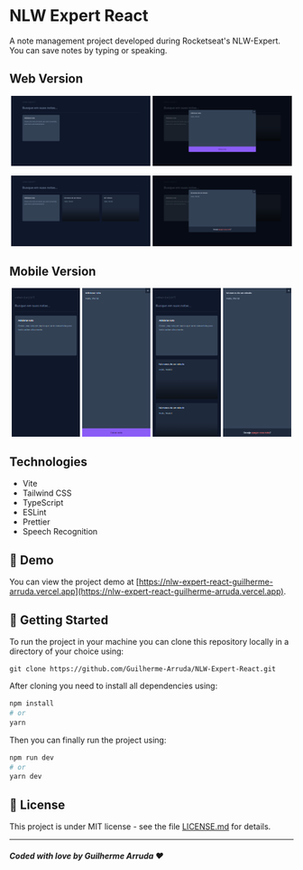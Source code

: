 # NLW Expert React

A note management project developed during Rocketseat's NLW-Expert. <br>
You can save notes by typing or speaking.

## Web Version

<p width='100%' align='center'>
  <img src="./public/screenshots/web_version.png" width='49%' alt="Web Version"/>
  <img src="./public/screenshots/web_version_save_note.png" width='49%' alt="Web Version Save Note"/>
</p>
<p width='100%' align='center'>
  <img src="./public/screenshots/web_version_notes.png" width='49%' alt="Web Version Notes"/>
  <img src="./public/screenshots/web_version_delete_note.png" width='49%' alt="Web Version Delete Note"/>
</p>

## Mobile Version

<p width='100%' align='center'>
  <img src="./public/screenshots/mobile_version.png" width='24%' alt="Mobile Version Dark"/>
  <img src="./public/screenshots/mobile_version_save_note.png" width='24%' alt="Mobile Version Light"/>
  <img src="./public/screenshots/mobile_version_notes.png" width='24%' alt="Mobile Version Details Page Dark"/>
  <img src="./public/screenshots/mobile_version_delete_note.png" width='24%' alt="Mobile Version Details Page Light"/>
</p>

## Technologies

* Vite
* Tailwind CSS
* TypeScript
* ESLint
* Prettier
* Speech Recognition

## 🤖 Demo

You can view the project demo at [https://nlw-expert-react-guilherme-arruda.vercel.app](https://nlw-expert-react-guilherme-arruda.vercel.app).

## 🚀 Getting Started

To run the project in your machine you can clone this repository locally in a directory of your choice using:

```
git clone https://github.com/Guilherme-Arruda/NLW-Expert-React.git
```

After cloning you need to install all dependencies using:

```bash
npm install
# or
yarn
```

Then you can finally run the project using:

```bash
npm run dev
# or
yarn dev
```

## 📄 License

This project is under MIT license - see the file [LICENSE.md](https://github.com/Guilherme-Arruda/NLW-Expert-React/blob/master/LICENSE) for details.

---

##### Coded with love by Guilherme Arruda ♥️
